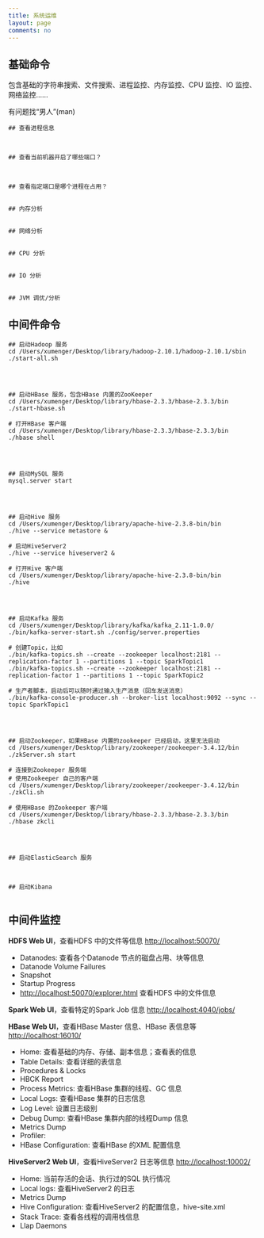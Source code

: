 ```yaml
---
title: 系统运维
layout: page
comments: no
---
```


## 基础命令

包含基础的字符串搜索、文件搜索、进程监控、内存监控、CPU 监控、IO 监控、网络监控……

有问题找“男人”(man)

```shell
## 查看进程信息



## 查看当前机器开启了哪些端口？



## 查看指定端口是哪个进程在占用？


## 内存分析


## 网络分析


## CPU 分析


## IO 分析


## JVM 调优/分析

```

## 中间件命令

```shell
## 启动Hadoop 服务
cd /Users/xumenger/Desktop/library/hadoop-2.10.1/hadoop-2.10.1/sbin
./start-all.sh




## 启动HBase 服务，包含HBase 内置的ZooKeeper
cd /Users/xumenger/Desktop/library/hbase-2.3.3/hbase-2.3.3/bin
./start-hbase.sh

# 打开HBase 客户端
cd /Users/xumenger/Desktop/library/hbase-2.3.3/hbase-2.3.3/bin
./hbase shell




## 启动MySQL 服务
mysql.server start




## 启动Hive 服务
cd /Users/xumenger/Desktop/library/apache-hive-2.3.8-bin/bin
./hive --service metastore &

# 启动HiveServer2
./hive --service hiveserver2 &

# 打开Hive 客户端
cd /Users/xumenger/Desktop/library/apache-hive-2.3.8-bin/bin
./hive 




## 启动Kafka 服务
cd /Users/xumenger/Desktop/library/kafka/kafka_2.11-1.0.0/
./bin/kafka-server-start.sh ./config/server.properties

# 创建Topic，比如
./bin/kafka-topics.sh --create --zookeeper localhost:2181 --replication-factor 1 --partitions 1 --topic SparkTopic1
./bin/kafka-topics.sh --create --zookeeper localhost:2181 --replication-factor 1 --partitions 1 --topic SparkTopic2

# 生产者脚本，启动后可以随时通过输入生产消息（回车发送消息）
./bin/kafka-console-producer.sh --broker-list localhost:9092 --sync --topic SparkTopic1




## 启动Zookeeper，如果HBase 内置的zookeeper 已经启动，这里无法启动
cd /Users/xumenger/Desktop/library/zookeeper/zookeeper-3.4.12/bin
./zkServer.sh start

# 连接到Zookeeper 服务端
# 使用Zookeeper 自己的客户端
cd /Users/xumenger/Desktop/library/zookeeper/zookeeper-3.4.12/bin
./zkCli.sh

# 使用HBase 的Zookeeper 客户端
cd /Users/xumenger/Desktop/library/hbase-2.3.3/hbase-2.3.3/bin
./hbase zkcli




## 启动ElasticSearch 服务



## 启动Kibana


```

## 中间件监控

**HDFS Web UI**，查看HDFS 中的文件等信息 [http://localhost:50070/](http://localhost:50070/)

* Datanodes: 查看各个Datanode 节点的磁盘占用、块等信息
* Datanode Volume Failures
* Snapshot
* Startup Progress
* [http://localhost:50070/explorer.html](http://localhost:50070/explorer.html) 查看HDFS 中的文件信息

**Spark Web UI**，查看特定的Spark Job 信息 [http://localhost:4040/jobs/](http://localhost:4040/jobs/)

**HBase Web UI**，查看HBase Master 信息、HBase 表信息等 [http://localhost:16010/](http://localhost:16010/)

* Home: 查看基础的内存、存储、副本信息；查看表的信息
* Table Details: 查看详细的表信息
* Procedures & Locks
* HBCK Report
* Process Metrics: 查看HBase 集群的线程、GC 信息
* Local Logs: 查看HBase 集群的日志信息
* Log Level: 设置日志级别
* Debug Dump: 查看HBase 集群内部的线程Dump 信息
* Metrics Dump
* Profiler: 
* HBase Configuration: 查看HBase 的XML 配置信息

**HiveServer2 Web UI**，查看HiveServer2 日志等信息 [http://localhost:10002/](http://localhost:10002/)

* Home: 当前存活的会话、执行过的SQL 执行情况
* Local logs: 查看HiveServer2 的日志
* Metrics Dump
* Hive Configuration: 查看HiveServer2 的配置信息，hive-site.xml
* Stack Trace: 查看各线程的调用栈信息
* Llap Daemons
